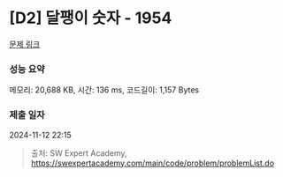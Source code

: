 # [D2] 달팽이 숫자 - 1954 

[문제 링크](https://swexpertacademy.com/main/code/problem/problemDetail.do?contestProbId=AV5PobmqAPoDFAUq) 

### 성능 요약

메모리: 20,688 KB, 시간: 136 ms, 코드길이: 1,157 Bytes

### 제출 일자

2024-11-12 22:15



> 출처: SW Expert Academy, https://swexpertacademy.com/main/code/problem/problemList.do